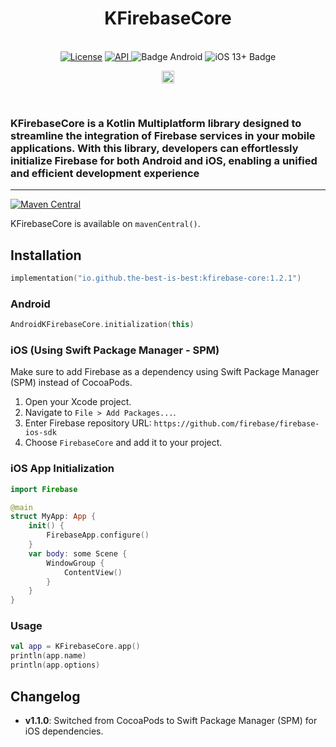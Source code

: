 <h1 align="center">KFirebaseCore</h1><br>
<div align="center">
<a href="https://opensource.org/licenses/Apache-2.0"><img alt="License" src="https://img.shields.io/badge/License-Apache%202.0-blue.svg"/></a>
<a href="https://android-arsenal.com/api?level=21" rel="nofollow">
    <img alt="API" src="https://img.shields.io/badge/API-21%2B-brightgreen.svg?style=flat" style="max-width: 100%;">
</a>
  <img src="https://img.shields.io/badge/Platform-Android-brightgreen.svg?logo=android" alt="Badge Android" />
  <img src="https://img.shields.io/badge/iOS-13%2B-blue.svg?logo=apple" alt="iOS 13+ Badge" />

<a href="https://github.com/the-best-is-best/"><img alt="Profile" src="https://img.shields.io/badge/github-%23181717.svg?&style=for-the-badge&logo=github&logoColor=white" height="20"/></a>
</div>

<br>

### KFirebaseCore is a Kotlin Multiplatform library designed to streamline the integration of Firebase services in your mobile applications. With this library, developers can effortlessly initialize Firebase for both Android and iOS, enabling a unified and efficient development experience

<hr>

[![Maven Central](https://img.shields.io/maven-central/v/io.github.the-best-is-best/kfirebase-core)](https://central.sonatype.com/artifact/io.github.the-best-is-best/kfirebase-core)

KFirebaseCore is available on `mavenCentral()`.

## Installation

```kotlin
implementation("io.github.the-best-is-best:kfirebase-core:1.2.1")
```

### Android

```kotlin
AndroidKFirebaseCore.initialization(this)
```

### iOS (Using Swift Package Manager - SPM)

Make sure to add Firebase as a dependency using Swift Package Manager (SPM) instead of CocoaPods.

1. Open your Xcode project.
2. Navigate to `File > Add Packages...`.
3. Enter Firebase repository URL: `https://github.com/firebase/firebase-ios-sdk`
4. Choose `FirebaseCore` and add it to your project.

### iOS App Initialization

```swift
import Firebase

@main
struct MyApp: App {
    init() {
        FirebaseApp.configure()
    }
    var body: some Scene {
        WindowGroup {
            ContentView()
        }
    }
}
```

### Usage

```kotlin
val app = KFirebaseCore.app()
println(app.name)
println(app.options)
```

## Changelog

- **v1.1.0**: Switched from CocoaPods to Swift Package Manager (SPM) for iOS dependencies.
